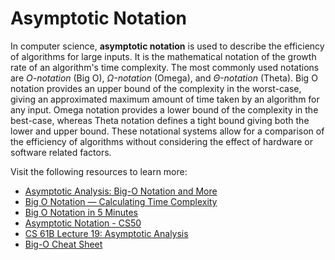 # Asymptotic Notation

In computer science, **asymptotic notation** is used to describe the efficiency of algorithms for large inputs. It is the mathematical notation of the growth rate of an algorithm's time complexity. The most commonly used notations are *O-notation* (Big O), *Ω-notation* (Omega), and *Θ-notation* (Theta). Big O notation provides an upper bound of the complexity in the worst-case, giving an approximated maximum amount of time taken by an algorithm for any input. Omega notation provides a lower bound of the complexity in the best-case, whereas Theta notation defines a tight bound giving both the lower and upper bound. These notational systems allow for a comparison of the efficiency of algorithms without considering the effect of hardware or software related factors.

Visit the following resources to learn more:

- [Asymptotic Analysis: Big-O Notation and More](https://www.programiz.com/dsa/asymptotic-notations)
- [Big O Notation — Calculating Time Complexity](https://www.youtube.com/watch?v=Z0bH0cMY0E8)
- [Big O Notation in 5 Minutes](https://www.youtube.com/watch?v=__vX2sjlpXU)
- [Asymptotic Notation - CS50](https://www.youtube.com/watch?v=iOq5kSKqeR4)
- [CS 61B Lecture 19: Asymptotic Analysis](https://archive.org/details/ucberkeley_webcast_VIS4YDpuP98)
- [Big-O Cheat Sheet](https://www.bigocheatsheet.com/)
